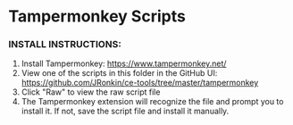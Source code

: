 # Tampermonkey Scripts

### INSTALL INSTRUCTIONS:
1. Install Tampermonkey: https://www.tampermonkey.net/
2. View one of the scripts in this folder in the GitHub UI: https://github.com/JRonkin/ce-tools/tree/master/tampermonkey
3. Click "Raw" to view the raw script file
4. The Tampermonkey extension will recognize the file and prompt you to install it. If not, save the script file and install it manually.
